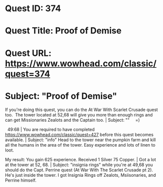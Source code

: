 # Quest ID: 374
# Quest Title: Proof of Demise
# Quest URL: https://www.wowhead.com/classic/quest=374
# Subject: "Proof of Demise"
If you're doing this quest, you can do the At War With Scarlet Crusade quest too.  The tower located at 52,68 will give you more than enough rings and can get Missionaries Zealots and the Captain too. | Subject: "<Blank>"
 
  =)

  49:68 | You are required to have completed https://www.wowhead.com/classic/quest=427 before this quest becomes available. | Subject: "info"
Head to the tower near the pumpkin farm and kill all the humans in the area of the tower. Easy experience and lots of linen to loot.

My result:
You gain 625 experience.
Received 1 Silver 75 Copper. | Got a lot at the tower at 52, 68. | Subject: "insignia rings"
while you're at 49,68 you should do the Capt. Perrine quest (At War With The Scarlet Crusade pt 2). He's just inside the tower. I got Insignia Rings off Zealots, Msiisonaries, and Perrine himself.